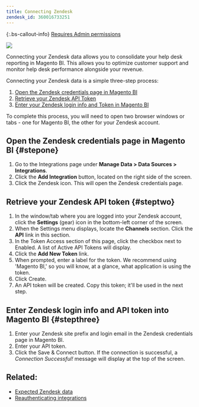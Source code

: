 ```yaml
---
title: Connecting Zendesk
zendesk_id: 360016733251
---
```


{:.bs-callout-info}
[Requires Admin permissions](../administrator/user-management/user-management.md)

![](../assets/Zendesk_logo.png)

Connecting your Zendesk data allows you to consolidate your help desk reporting in Magento BI. This allows you to optimize customer support and monitor help desk performance alongside your revenue.

Connecting your Zendesk data is a simple three-step process:

1. [Open the Zendesk credentials page in Magento BI](../#stepone)
1. [Retrieve your Zendesk API Token](../#steptwo)
1. [Enter your Zendesk login info and Token in Magento BI](../#stepthree)

To complete this process, you will need to open two browser windows or tabs - one for Magento BI, the other for your Zendesk account.

## Open the Zendesk credentials page in Magento BI {#stepone}

1. Go to the Integrations page under **Manage Data > Data Sources > Integrations**.
1. Click the **Add Integration** button, located on the right side of the screen.
1. Click the Zendesk icon. This will open the Zendesk credentials page.

## Retrieve your Zendesk API token {#steptwo}

1. In the window/tab where you are logged into your Zendesk account, click the **Settings** (gear) icon in the bottom-left corner of the screen.
1. When the Settings menu displays, locate the **Channels** section. Click the **API** link in this section.
1. In the Token Access section of this page, click the checkbox next to Enabled. A list of Active API Tokens will display.
1. Click the **Add New Token** link.
1. When prompted, enter a label for the token. We recommend using \'Magento BI,\' so you will know, at a glance, what application is using the token.
1. Click Create.
1. An API token will be created. Copy this token; it\'ll be used in the next step.

## Enter Zendesk login info and API token into Magento BI {#stepthree}

1. Enter your Zendesk site prefix and login email in the Zendesk credentials page in Magento BI.
1. Enter your API token.
1. Click the Save & Connect button. If the connection is successful, a *Connection Successful!* message will display at the top of the screen.

## Related:

* [Expected Zendesk data](../data-analyst/importing-data/integrations/exp-zendesk-data.md)
* [Reauthenticating integrations](https://support.magento.com/hc/en-us/articles/360016733151)
